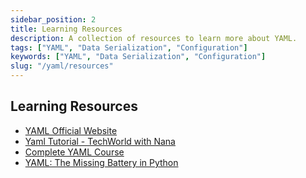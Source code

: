 ```yaml
---
sidebar_position: 2
title: Learning Resources
description: A collection of resources to learn more about YAML.
tags: ["YAML", "Data Serialization", "Configuration"]
keywords: ["YAML", "Data Serialization", "Configuration"]
slug: "/yaml/resources"
---
```


## Learning Resources

- [YAML Official Website](https://yaml.org/)
- [Yaml Tutorial - TechWorld with Nana](https://youtu.be/1uFVr15xDGg)
- [Complete YAML Course](https://youtu.be/IA90BTozdow)
- [YAML: The Missing Battery in Python](https://realpython.com/python-yaml/) 